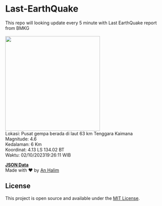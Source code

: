 # Last-EarthQuake
This repo will looking update every 5 minute with Last EarthQuake report from BMKG
<br>
<br>
<img src="https://static.bmkg.go.id/20231002192611.mmi.jpg" width="300"/>
<br>
Lokasi: Pusat gempa berada di laut 63 km Tenggara Kaimana <br>
Magnitude: 4.6 <br>
Kedalaman: 6 Km <br>
Koordinat: 4.13 LS 134.02 BT <br>
Waktu: 02/10/202319:26:11 WIB <br>

<a href="./data/data.json">**JSON Data**</a>
<br>
Made with ❤️ by <a href="https://github.com/an-halim">An Halim</a>
## License

This project is open source and available under the [MIT License](LICENSE).
